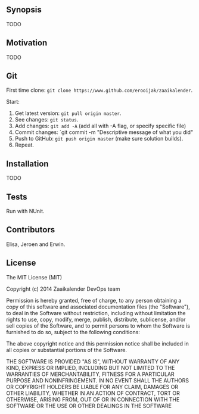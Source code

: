 ## Synopsis

TODO

## Motivation

TODO

## Git

First time clone: `git clone https://www.github.com/erooijak/zaaikalender`.

Start:
1. Get latest version: `git pull origin master`.
2. See changes: `git status`.
3. Add changes: `git add -A` (add all with -A flag, or specify specific file)
4. Commit changes: `git commit -m "Descriptive message of what you did"
5. Push to GitHub: `git push origin master` (make sure solution builds).
6. Repeat.

## Installation

TODO

## Tests

Run with NUnit.

## Contributors

Elisa, Jeroen and Erwin.

## License

The MIT License (MIT)

Copyright (c) 2014 Zaaikalender DevOps team

Permission is hereby granted, free of charge, to any person obtaining a copy
of this software and associated documentation files (the "Software"), to deal
in the Software without restriction, including without limitation the rights
to use, copy, modify, merge, publish, distribute, sublicense, and/or sell
copies of the Software, and to permit persons to whom the Software is
furnished to do so, subject to the following conditions:

The above copyright notice and this permission notice shall be included in
all copies or substantial portions of the Software.

THE SOFTWARE IS PROVIDED "AS IS", WITHOUT WARRANTY OF ANY KIND, EXPRESS OR
IMPLIED, INCLUDING BUT NOT LIMITED TO THE WARRANTIES OF MERCHANTABILITY,
FITNESS FOR A PARTICULAR PURPOSE AND NONINFRINGEMENT. IN NO EVENT SHALL THE
AUTHORS OR COPYRIGHT HOLDERS BE LIABLE FOR ANY CLAIM, DAMAGES OR OTHER
LIABILITY, WHETHER IN AN ACTION OF CONTRACT, TORT OR OTHERWISE, ARISING FROM,
OUT OF OR IN CONNECTION WITH THE SOFTWARE OR THE USE OR OTHER DEALINGS IN
THE SOFTWARE
